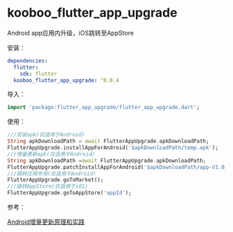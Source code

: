 # kooboo_flutter_app_upgrade

Android app应用内升级，iOS跳转至AppStore

安装：

```yaml
dependencies:
  flutter:
    sdk: flutter
  kooboo_flutter_app_upgrade: ^0.0.4
```

导入：

```dart
import 'package:flutter_app_upgrade/flutter_app_upgrade.dart';
```

使用：

```dart
///安装apk(仅适用于Android)
String apkDownloadPath = await FlutterAppUpgrade.apkDownloadPath;
FlutterAppUpgrade.installAppForAndroid('$apkDownloadPath/temp.apk');
///增量更新apk(仅适用于Android)
String apkDownloadPath =await FlutterAppUpgrade.apkDownloadPath;
FlutterAppUpgrade.patchInstallAppForAndroid('$apkDownloadPath/app-V1.0_2.0.patch');
///跳转应用市场(仅适用于Android)
FlutterAppUpgrade.goToMarket();
///跳转AppStore(仅适用于iOS)
FlutterAppUpgrade.goToAppStore('appId');
```

参考：

[Android增量更新原理和实践](https://www.jianshu.com/p/9b0c10270759)
